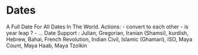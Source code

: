 # Dates
A Full Date For All Dates In The World.
Actions:
    - convert to each other
    - is year leap ?
    - ...
Date Support : 
        Julian,
        Gregorian,
        Iranian (Shamsi),
        kurdish,
        Hebrew,
        Bahai,
        French Revolution,
        Indian Civil,
        Islamic (Ghamari),
        ISO,
        Maya Count,
        Maya Haab,
        Maya Tzolkin
